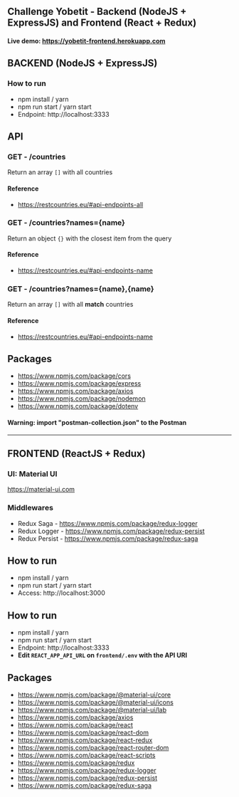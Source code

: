 ## Challenge Yobetit - Backend (NodeJS + ExpressJS) and Frontend (React + Redux)

#### Live demo: https://yobetit-frontend.herokuapp.com

## BACKEND (NodeJS + ExpressJS)

### How to run

- npm install / yarn
- npm run start / yarn start
- Endpoint: http://localhost:3333

## API

### GET - /countries

Return an array `[]` with all countries

#### Reference

- https://restcountries.eu/#api-endpoints-all

### GET - /countries?names={name}

Return an object `{}` with the closest item from the query

#### Reference

- https://restcountries.eu/#api-endpoints-name

### GET - /countries?names={name},{name}

Return an array `[]` with all **match** countries

#### Reference

- https://restcountries.eu/#api-endpoints-name

## Packages

- https://www.npmjs.com/package/cors
- https://www.npmjs.com/package/express
- https://www.npmjs.com/package/axios
- https://www.npmjs.com/package/nodemon
- https://www.npmjs.com/package/dotenv

#### Warning: import "postman-collection.json" to the Postman

---

## FRONTEND (ReactJS + Redux)

### UI: Material UI

https://material-ui.com

### Middlewares

- Redux Saga - https://www.npmjs.com/package/redux-logger
- Redux Logger - https://www.npmjs.com/package/redux-persist
- Redux Persist - https://www.npmjs.com/package/redux-saga

## How to run

- npm install / yarn
- npm run start / yarn start
- Access: http://localhost:3000

## How to run

- npm install / yarn
- npm run start / yarn start
- Endpoint: http://localhost:3333
- **Edit `REACT_APP_API_URL` on `frontend/.env` with the API URI**

## Packages

- https://www.npmjs.com/package/@material-ui/core
- https://www.npmjs.com/package/@material-ui/icons
- https://www.npmjs.com/package/@material-ui/lab
- https://www.npmjs.com/package/axios
- https://www.npmjs.com/package/react
- https://www.npmjs.com/package/react-dom
- https://www.npmjs.com/package/react-redux
- https://www.npmjs.com/package/react-router-dom
- https://www.npmjs.com/package/react-scripts
- https://www.npmjs.com/package/redux
- https://www.npmjs.com/package/redux-logger
- https://www.npmjs.com/package/redux-persist
- https://www.npmjs.com/package/redux-saga
